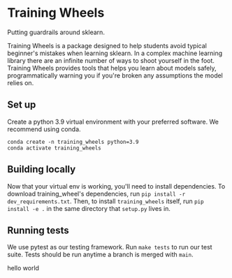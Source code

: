 # Training Wheels

Putting guardrails around sklearn.

Training Wheels is a package designed to help students avoid typical beginner's
mistakes when learning sklearn. In a complex machine learning library there
are an infinite number of ways to shoot yourself in the foot. Training Wheels
provides tools that helps you learn about models safely, programmatically
warning you if you're broken any assumptions the model relies on.

## Set up

Create a python 3.9 virtual environment with your preferred software. We recommend
using conda.

```
conda create -n training_wheels python=3.9
conda activate training_wheels
```


## Building locally

Now that your virtual env is working, you'll need to install dependencies. To download
training_wheel's dependencies, run `pip install -r dev_requirements.txt`. Then, to
install `training_wheels` itself, run  `pip install -e .` in the same directory that 
`setup.py` lives in.

## Running tests

We use pytest as our testing framework. Run `make tests` to run our test suite. Tests
should be run anytime a branch is merged with `main`.


hello world